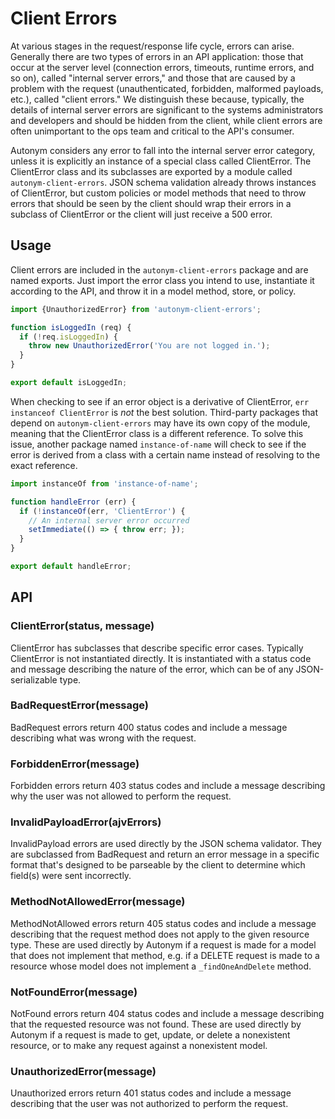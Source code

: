 # Client Errors

At various stages in the request/response life cycle, errors can arise. Generally there are two types of errors in an
API application: those that occur at the server level (connection errors, timeouts, runtime errors, and so on), called
"internal server errors," and those that are caused by a problem with the request (unauthenticated, forbidden, malformed
payloads, etc.), called "client errors." We distinguish these because, typically, the details of internal server errors
are significant to the systems administrators and developers and should be hidden from the client, while client errors
are often unimportant to the ops team and critical to the API's consumer.

Autonym considers any error to fall into the internal server error category, unless it is explicitly an instance of a
special class called ClientError. The ClientError class and its subclasses are exported by a module called
`autonym-client-errors`. JSON schema validation already throws instances of ClientError, but custom policies or model
methods that need to throw errors that should be seen by the client should wrap their errors in a subclass of
ClientError or the client will just receive a 500 error.

## Usage

Client errors are included in the `autonym-client-errors` package and are named exports. Just import the error class you
intend to use, instantiate it according to the API, and throw it in a model method, store, or policy.

```js
import {UnauthorizedError} from 'autonym-client-errors';

function isLoggedIn (req) {
  if (!req.isLoggedIn) {
    throw new UnauthorizedError('You are not logged in.');
  }
}

export default isLoggedIn;
```

When checking to see if an error object is a derivative of ClientError, `err instanceof ClientError` is *not* the best
solution. Third-party packages that depend on `autonym-client-errors` may have its own copy of the module, meaning that
the ClientError class is a different reference. To solve this issue, another package named `instance-of-name` will check
to see if the error is derived from a class with a certain name instead of resolving to the exact reference.

```js
import instanceOf from 'instance-of-name';

function handleError (err) {
  if (!instanceOf(err, 'ClientError') {
    // An internal server error occurred
    setImmediate(() => { throw err; });
  }
}

export default handleError;
```

## API

### ClientError(status, message)

ClientError has subclasses that describe specific error cases. Typically ClientError is not instantiated directly. It is
instantiated with a status code and message describing the nature of the error, which can be of any JSON-serializable
type.

### BadRequestError(message)

BadRequest errors return 400 status codes and include a message describing what was wrong with the request.

### ForbiddenError(message)

Forbidden errors return 403 status codes and include a message describing why the user was not allowed to perform the
request.

### InvalidPayloadError(ajvErrors)

InvalidPayload errors are used directly by the JSON schema validator. They are subclassed from BadRequest and return
an error message in a specific format that's designed to be parseable by the client to determine which field(s) were
sent incorrectly.

### MethodNotAllowedError(message)

MethodNotAllowed errors return 405 status codes and include a message describing that the request method does not apply
to the given resource type. These are used directly by Autonym if a request is made for a model that does not implement
that method, e.g. if a DELETE request is made to a resource whose model does not implement a `_findOneAndDelete` method.

### NotFoundError(message)

NotFound errors return 404 status codes and include a message describing that the requested resource was not found.
These are used directly by Autonym if a request is made to get, update, or delete a nonexistent resource, or to make any
request against a nonexistent model.

### UnauthorizedError(message)

Unauthorized errors return 401 status codes and include a message describing that the user was not authorized to
perform the request.
